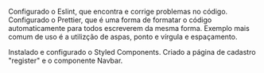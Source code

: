 Configurado o Eslint, que encontra e corrige problemas no código.
Configurado o Prettier, que é uma forma de formatar o código automaticamente para todos escreverem da mesma forma.
Exemplo mais comum de uso é a utilizção de  aspas, ponto e vírgula e espaçamento.

Instalado e configurado o Styled Components.
Criado a página de cadastro "register" e o componente Navbar.